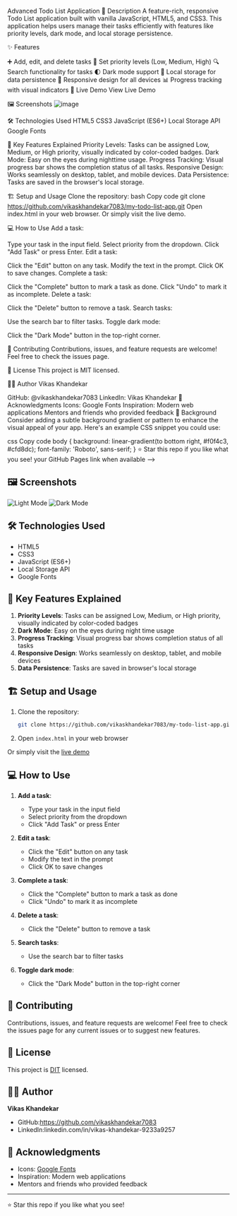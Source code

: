 Advanced Todo List Application
📝 Description
A feature-rich, responsive Todo List application built with vanilla JavaScript, HTML5, and CSS3. This application helps users manage their tasks efficiently with features like priority levels, dark mode, and local storage persistence.

✨ Features

➕ Add, edit, and delete tasks
🎯 Set priority levels (Low, Medium, High)
🔍 Search functionality for tasks
🌓 Dark mode support
💾 Local storage for data persistence
📱 Responsive design for all devices
📊 Progress tracking with visual indicators
🚀 Live Demo
View Live Demo <!-- Update this with your GitHub Pages link when available -->

🖼️ Screenshots
![image](https://github.com/user-attachments/assets/5bf706d7-f8e9-4aab-bf71-97eef69496fd)


🛠️ Technologies Used
HTML5
CSS3
JavaScript (ES6+)
Local Storage API
Google Fonts


🎯 Key Features Explained
Priority Levels: Tasks can be assigned Low, Medium, or High priority, visually indicated by color-coded badges.
Dark Mode: Easy on the eyes during nighttime usage.
Progress Tracking: Visual progress bar shows the completion status of all tasks.
Responsive Design: Works seamlessly on desktop, tablet, and mobile devices.
Data Persistence: Tasks are saved in the browser's local storage.


🏗️ Setup and Usage
Clone the repository:
bash
Copy code
git clone https://github.com/vikaskhandekar7083/my-todo-list-app.git
Open index.html in your web browser.
Or simply visit the live demo.


💻 How to Use
Add a task:

Type your task in the input field.
Select priority from the dropdown.
Click "Add Task" or press Enter.
Edit a task:

Click the "Edit" button on any task.
Modify the text in the prompt.
Click OK to save changes.
Complete a task:

Click the "Complete" button to mark a task as done.
Click "Undo" to mark it as incomplete.
Delete a task:

Click the "Delete" button to remove a task.
Search tasks:

Use the search bar to filter tasks.
Toggle dark mode:

Click the "Dark Mode" button in the top-right corner.

🤝 Contributing
Contributions, issues, and feature requests are welcome! Feel free to check the issues page.

📝 License
This project is MIT licensed.


👨‍💻 Author
Vikas Khandekar

GitHub: @vikaskhandekar7083
LinkedIn: Vikas Khandekar
🙏 Acknowledgments
Icons: Google Fonts
Inspiration: Modern web applications
Mentors and friends who provided feedback
🎨 Background
Consider adding a subtle background gradient or pattern to enhance the visual appeal of your app. Here's an example CSS snippet you could use:

css
Copy code
body {
    background: linear-gradient(to bottom right, #f0f4c3, #cfd8dc);
    font-family: 'Roboto', sans-serif;
}
⭐️ Star this repo if you like what you see! your GitHub Pages link when available -->

## 🖼️ Screenshots
![Light Mode](![image](https://github.com/user-attachments/assets/91861fc3-8471-41d0-aefe-bd100fca4a7a)
)
![Dark Mode](![image](https://github.com/user-attachments/assets/856eb7b6-be33-43f6-86b8-b869cd532101)
)

## 🛠️ Technologies Used
- HTML5
- CSS3
- JavaScript (ES6+)
- Local Storage API
- Google Fonts

## 🎯 Key Features Explained
1. **Priority Levels**: Tasks can be assigned Low, Medium, or High priority, visually indicated by color-coded badges
2. **Dark Mode**: Easy on the eyes during night time usage
3. **Progress Tracking**: Visual progress bar shows completion status of all tasks
4. **Responsive Design**: Works seamlessly on desktop, tablet, and mobile devices
5. **Data Persistence**: Tasks are saved in browser's local storage



## 🏗️ Setup and Usage
1. Clone the repository:
   ```bash
   git clone https://github.com/vikaskhandekar7083/my-todo-list-app.git
   ```
2. Open `index.html` in your web browser

Or simply visit the [live demo](https://vikaskhandekar7083.github.io/my-todo-list-app/)

## 💻 How to Use
1. **Add a task**: 
   - Type your task in the input field
   - Select priority from the dropdown
   - Click "Add Task" or press Enter

2. **Edit a task**:
   - Click the "Edit" button on any task
   - Modify the text in the prompt
   - Click OK to save changes

3. **Complete a task**:
   - Click the "Complete" button to mark a task as done
   - Click "Undo" to mark it as incomplete

4. **Delete a task**:
   - Click the "Delete" button to remove a task

5. **Search tasks**:
   - Use the search bar to filter tasks

6. **Toggle dark mode**:
   - Click the "Dark Mode" button in the top-right corner

## 🤝 Contributing
Contributions, issues, and feature requests are welcome! Feel free to check the issues page for any current issues or to suggest new features.

## 📝 License
This project is [DIT](https://choosealicense.com/licenses/dit/) licensed.

## 👨‍💻 Author
**Vikas Khandekar**
- GitHub:https://github.com/vikaskhandekar7083
- LinkedIn:linkedin.com/in/vikas-khandekar-9233a9257

## 🙏 Acknowledgments
- Icons: [Google Fonts](https://fonts.google.com/)
- Inspiration: Modern web applications
- Mentors and friends who provided feedback

---
⭐️ Star this repo if you like what you see!
